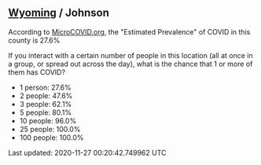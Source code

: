 
## [Wyoming](/united-states/wyoming) / Johnson

According to [MicroCOVID.org](http://microcovid.org),
the "Estimated Prevalence" of COVID in this county is 27.6%

If you interact with a certain number of people in this location
(all at once in a group, or spread out across the day), what is the chance that
1 or more of them has COVID?

- 1 person: 27.6%
- 2 people: 47.6%
- 3 people: 62.1%
- 5 people: 80.1%
- 10 people: 96.0%
- 25 people: 100.0%
- 100 people: 100.0%

Last updated: 2020-11-27 00:20:42.749962 UTC

